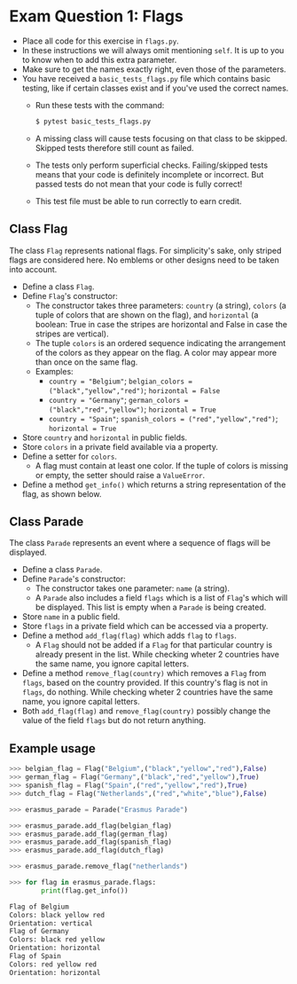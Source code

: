 # Exam Question 1: Flags

* Place all code for this exercise in `flags.py`.
* In these instructions we will always omit mentioning `self`.
  It is up to you to know when to add this extra parameter.
* Make sure to get the names exactly right, even those of the parameters.
* You have received a `basic_tests_flags.py` file which contains basic testing, like if certain classes exist and if you've used the correct names.
  * Run these tests with the command:

    ```bash
    $ pytest basic_tests_flags.py
    ```

  * A missing class will cause tests focusing on that class to be skipped.
    Skipped tests therefore still count as failed.
  * The tests only perform superficial checks.
    Failing/skipped tests means that your code is definitely incomplete or incorrect.
    But passed tests do not mean that your code is fully correct!
  * This test file must be able to run correctly to earn credit.

## Class Flag
The class `Flag` represents national flags. For simplicity's sake, only striped flags are considered here. No emblems or other designs need to be taken into account.

* Define a class `Flag`.
* Define `Flag`'s constructor:
    * The constructor takes three parameters: `country` (a string), `colors` (a tuple of colors that are shown on the flag), and `horizontal` (a boolean: True in case the stripes are horizontal and False in case the stripes are vertical).
    * The tuple `colors` is an ordered sequence indicating the arrangement of the colors as they appear on the flag. A color may appear more than once on the same flag.
    * Examples:
        * `country = "Belgium"`; `belgian_colors = ("black","yellow","red")`; `horizontal = False`
        * `country = "Germany"`; `german_colors = ("black","red","yellow")`; `horizontal = True`
        * `country = "Spain"`; `spanish_colors = ("red","yellow","red")`; `horizontal = True`
* Store `country` and `horizontal` in public fields.
* Store  `colors` in a private field available via a property.
* Define a setter for `colors`.
  * A flag must contain at least one color. If the tuple of colors is missing or empty, the setter should raise a `ValueError`.
* Define a method `get_info()` which returns a string representation of the flag, as shown below.

## Class Parade
The class `Parade` represents an event where a sequence of flags will be displayed.
* Define a class `Parade`.
* Define `Parade`'s constructor:
    * The constructor takes one parameter: `name` (a string).
    * A `Parade` also includes a field `flags` which is a list of `Flag`'s which will be displayed. This list is empty when a `Parade` is being created.
* Store `name` in a public field.
* Store `flags` in a private field which can be accessed via a property.
* Define a method `add_flag(flag)` which adds `flag` to `flags`.
  * A `Flag` should not be added if a `Flag` for that particular country is already present in the list. While checking wheter 2 countries have the same name, you ignore capital letters.
* Define a method `remove_flag(country)` which removes a `Flag` from `flags`, based on the country provided. If this country's flag is not in `flags`, do nothing. While checking wheter 2 countries have the same name, you ignore capital letters.
* Both `add_flag(flag)` and `remove_flag(country)` possibly change the value of the field `flags` but do not return anything.

## Example usage

```python
>>> belgian_flag = Flag("Belgium",("black","yellow","red"),False)
>>> german_flag = Flag("Germany",("black","red","yellow"),True)
>>> spanish_flag = Flag("Spain",("red","yellow","red"),True)
>>> dutch_flag = Flag("Netherlands",("red","white","blue"),False)

>>> erasmus_parade = Parade("Erasmus Parade")

>>> erasmus_parade.add_flag(belgian_flag)
>>> erasmus_parade.add_flag(german_flag)
>>> erasmus_parade.add_flag(spanish_flag)
>>> erasmus_parade.add_flag(dutch_flag)

>>> erasmus_parade.remove_flag("netherlands")

>>> for flag in erasmus_parade.flags:
        print(flag.get_info())

Flag of Belgium
Colors: black yellow red
Orientation: vertical
Flag of Germany
Colors: black red yellow
Orientation: horizontal
Flag of Spain
Colors: red yellow red
Orientation: horizontal
```
